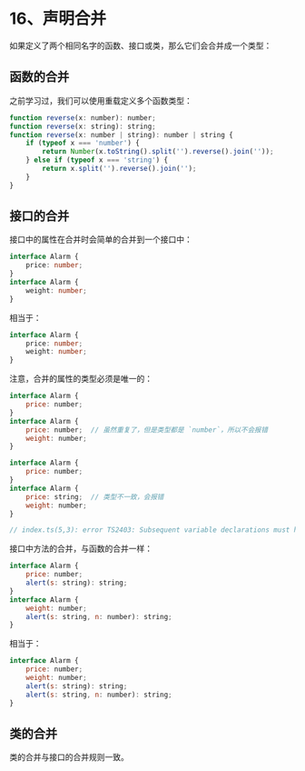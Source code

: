 # 16、声明合并

如果定义了两个相同名字的函数、接口或类，那么它们会合并成一个类型：

## 函数的合并
之前学习过，我们可以使用重载定义多个函数类型：
```js
function reverse(x: number): number;
function reverse(x: string): string;
function reverse(x: number | string): number | string {
    if (typeof x === 'number') {
        return Number(x.toString().split('').reverse().join(''));
    } else if (typeof x === 'string') {
        return x.split('').reverse().join('');
    }
}
```
## 接口的合并
接口中的属性在合并时会简单的合并到一个接口中：
```ts
interface Alarm {
    price: number;
}
interface Alarm {
    weight: number;
}
```
相当于：
```ts
interface Alarm {
    price: number;
    weight: number;
}
```
注意，合并的属性的类型必须是唯一的：
```js
interface Alarm {
    price: number;
}
interface Alarm {
    price: number;  // 虽然重复了，但是类型都是 `number`，所以不会报错
    weight: number;
}
```
```js
interface Alarm {
    price: number;
}
interface Alarm {
    price: string;  // 类型不一致，会报错
    weight: number;
}

// index.ts(5,3): error TS2403: Subsequent variable declarations must have the same type.  Variable 'price' must be of type 'number', but here has type 'string'.
```
接口中方法的合并，与函数的合并一样：
```js
interface Alarm {
    price: number;
    alert(s: string): string;
}
interface Alarm {
    weight: number;
    alert(s: string, n: number): string;
}
```
相当于：
```js
interface Alarm {
    price: number;
    weight: number;
    alert(s: string): string;
    alert(s: string, n: number): string;
}
```
## 类的合并
类的合并与接口的合并规则一致。